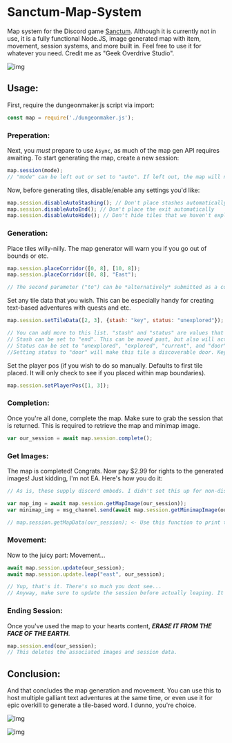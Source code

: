 # Sanctum-Map-System
Map system for the Discord game [Sanctum](https://discord.gg/CBWkESc). Although it is currently not in use, it is a fully functional Node.JS, image generated map with item, movement, session systems, and more built in. Feel free to use it for whatever you need. Credit me as "Geek Overdrive Studio".

![img](https://cdn.discordapp.com/attachments/501586132375568399/520047743612223488/dungeon.png)

## Usage:

First, require the dungeonmaker.js script via import:
```javascript
const map = require('./dungeonmaker.js');
```

### Preperation:

Next, you *must* prepare to use `Async`, as much of the map gen API requires awaiting.
To start generating the map, create a new session:
```javascript
map.session(mode);
// "mode" can be left out or set to "auto". If left out, the map will not generate any tiles or starting pos. If set to "auto", it will do just that as well as place items, doors, and the end point.
```

Now, before generating tiles, disable/enable any settings you'd like:
```javascript
map.session.disableAutoStashing(); // Don't place stashes automatically
map.session.disableAutoEnd(); // Don't place the exit automatically
map.session.disableAutoHide(); // Don't hide tiles that we haven't explored
```

### Generation:

Place tiles willy-nilly. The map generator will warn you if you go out of bounds or etc.
```javascript
map.session.placeCorridor([0, 8], [10, 8]);
map.session.placeCorridor([0, 8], "East");

// The second parameter ("to") can be *alternatively* submitted as a compass direction in string format for staggered placement, at the cost of an accurate stopping point.
```

Set any tile data that you wish. This can be especially handy for creating text-based adventures with quests and etc.
```javascript
map.session.setTileData([2, 3], {stash: "key", status: "unexplored"});

// You can add more to this list. "stash" and "status" are values that are planned for us in Sanctum.
// Stash can be set to "end". This can be moved past, but also will act as an exit when movement comes around.
// Status can be set to "unexplored", "explored", "current", and "door". "current" is highly discouraged, as it WILL screw with the movement system.
//Setting status to "door" will make this tile a discoverable door. Keys are needed to get past these.
```

Set the player pos (if you wish to do so manually. Defaults to first tile placed. It will only check to see if you placed within map boundaries).
```javascript
map.session.setPlayerPos([1, 3]);
```

### Completion:

Once you're all done, complete the map. Make sure to grab the session that is returned. This is required to retrieve the map and minimap image.
```javascript
var our_session = await map.session.complete();
```

### Get Images:

The map is completed! Congrats. Now pay $2.99 for rights to the generated images! Just kidding, I'm not EA. Here's how you do it:
```javascript
// As is, these supply discord embeds. I didn't set this up for non-discord use, so you will have to adjust the API get...Image() functions to return the actual images for the time being. I should update this eventually.

var map_img = await map.session.getMapImage(our_session));
var minimap_img = msg_channel.send(await map.session.getMinimapImage(our_session));

// map.session.getMapData(our_session); <- Use this function to print the map to console. Obviously it won't look great, but it allows for some quick testing! It also returns all the map data, so set it to a variable if you need the info!
```

### Movement:

Now to the juicy part: Movement...
```javascript
await map.session.update(our_session);
await map.session.update.leap("east", our_session);

// Yup, that's it. There's so much you dont see...
// Anyway, make sure to update the session before actually leaping. It is neccessito!
```

### Ending Session:

Once you've used the map to your hearts content, ***ERASE IT FROM THE FACE OF THE EARTH***.
```javascript
map.session.end(our_session);
// This deletes the associated images and session data.
```

## Conclusion:

And that concludes the map generation and movement. You can use this to host multiple galliant text adventures at the same time, or even use it for epic overkill to generate a tile-based word. I dunno, you're choice.



![img](https://cdn.discordapp.com/attachments/501586156975030273/509488023759749130/concept-export.png)

![img](https://i.imgur.com/u4aIXUN.png)
